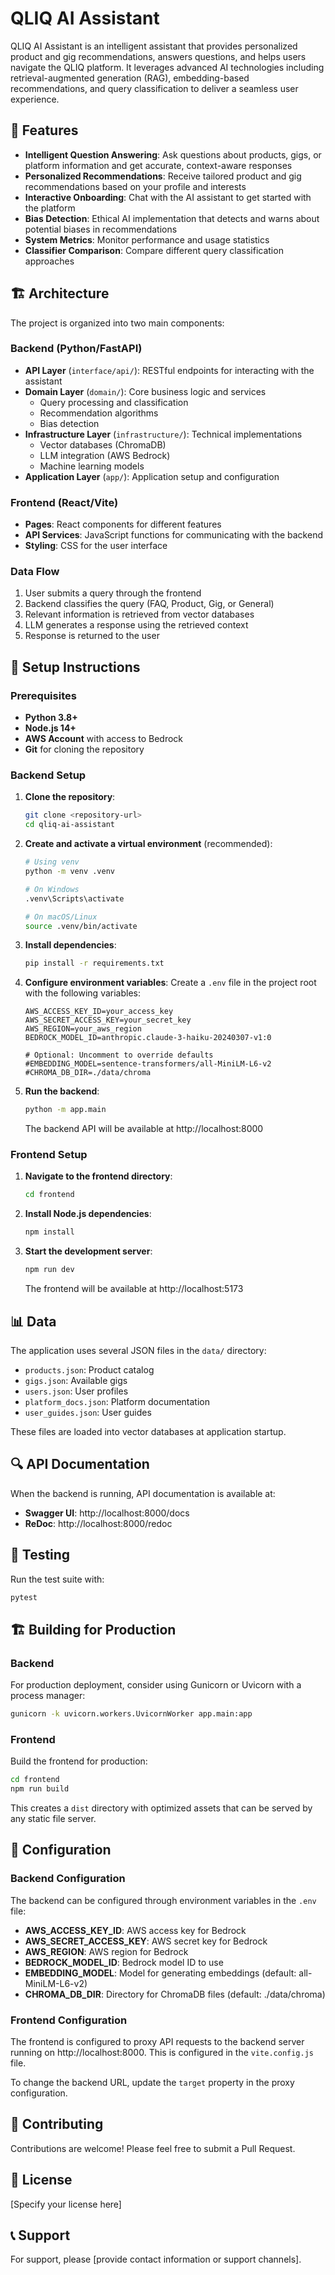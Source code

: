 # QLIQ AI Assistant

QLIQ AI Assistant is an intelligent assistant that provides personalized product and gig recommendations, answers questions, and helps users navigate the QLIQ platform. It leverages advanced AI technologies including retrieval-augmented generation (RAG), embedding-based recommendations, and query classification to deliver a seamless user experience.

## 🌟 Features

- **Intelligent Question Answering**: Ask questions about products, gigs, or platform information and get accurate, context-aware responses
- **Personalized Recommendations**: Receive tailored product and gig recommendations based on your profile and interests
- **Interactive Onboarding**: Chat with the AI assistant to get started with the platform
- **Bias Detection**: Ethical AI implementation that detects and warns about potential biases in recommendations
- **System Metrics**: Monitor performance and usage statistics
- **Classifier Comparison**: Compare different query classification approaches

## 🏗️ Architecture

The project is organized into two main components:

### Backend (Python/FastAPI)

- **API Layer** (`interface/api/`): RESTful endpoints for interacting with the assistant
- **Domain Layer** (`domain/`): Core business logic and services
  - Query processing and classification
  - Recommendation algorithms
  - Bias detection
- **Infrastructure Layer** (`infrastructure/`): Technical implementations
  - Vector databases (ChromaDB)
  - LLM integration (AWS Bedrock)
  - Machine learning models
- **Application Layer** (`app/`): Application setup and configuration

### Frontend (React/Vite)

- **Pages**: React components for different features
- **API Services**: JavaScript functions for communicating with the backend
- **Styling**: CSS for the user interface

### Data Flow

1. User submits a query through the frontend
2. Backend classifies the query (FAQ, Product, Gig, or General)
3. Relevant information is retrieved from vector databases
4. LLM generates a response using the retrieved context
5. Response is returned to the user

## 🚀 Setup Instructions

### Prerequisites

- **Python 3.8+**
- **Node.js 14+**
- **AWS Account** with access to Bedrock
- **Git** for cloning the repository

### Backend Setup

1. **Clone the repository**:
   ```bash
   git clone <repository-url>
   cd qliq-ai-assistant
   ```

2. **Create and activate a virtual environment** (recommended):
   ```bash
   # Using venv
   python -m venv .venv
   
   # On Windows
   .venv\Scripts\activate
   
   # On macOS/Linux
   source .venv/bin/activate
   ```

3. **Install dependencies**:
   ```bash
   pip install -r requirements.txt
   ```

4. **Configure environment variables**:
   Create a `.env` file in the project root with the following variables:
   ```
   AWS_ACCESS_KEY_ID=your_access_key
   AWS_SECRET_ACCESS_KEY=your_secret_key
   AWS_REGION=your_aws_region
   BEDROCK_MODEL_ID=anthropic.claude-3-haiku-20240307-v1:0
   
   # Optional: Uncomment to override defaults
   #EMBEDDING_MODEL=sentence-transformers/all-MiniLM-L6-v2
   #CHROMA_DB_DIR=./data/chroma
   ```

5. **Run the backend**:
   ```bash
   python -m app.main
   ```
   The backend API will be available at http://localhost:8000

### Frontend Setup

1. **Navigate to the frontend directory**:
   ```bash
   cd frontend
   ```

2. **Install Node.js dependencies**:
   ```bash
   npm install
   ```

3. **Start the development server**:
   ```bash
   npm run dev
   ```
   The frontend will be available at http://localhost:5173

## 📊 Data

The application uses several JSON files in the `data/` directory:

- `products.json`: Product catalog
- `gigs.json`: Available gigs
- `users.json`: User profiles
- `platform_docs.json`: Platform documentation
- `user_guides.json`: User guides

These files are loaded into vector databases at application startup.

## 🔍 API Documentation

When the backend is running, API documentation is available at:
- **Swagger UI**: http://localhost:8000/docs
- **ReDoc**: http://localhost:8000/redoc

## 🧪 Testing

Run the test suite with:
```bash
pytest
```

## 🏗️ Building for Production

### Backend

For production deployment, consider using Gunicorn or Uvicorn with a process manager:
```bash
gunicorn -k uvicorn.workers.UvicornWorker app.main:app
```

### Frontend

Build the frontend for production:
```bash
cd frontend
npm run build
```
This creates a `dist` directory with optimized assets that can be served by any static file server.

## 🔧 Configuration

### Backend Configuration

The backend can be configured through environment variables in the `.env` file:

- **AWS_ACCESS_KEY_ID**: AWS access key for Bedrock
- **AWS_SECRET_ACCESS_KEY**: AWS secret key for Bedrock
- **AWS_REGION**: AWS region for Bedrock
- **BEDROCK_MODEL_ID**: Bedrock model ID to use
- **EMBEDDING_MODEL**: Model for generating embeddings (default: all-MiniLM-L6-v2)
- **CHROMA_DB_DIR**: Directory for ChromaDB files (default: ./data/chroma)

### Frontend Configuration

The frontend is configured to proxy API requests to the backend server running on http://localhost:8000. This is configured in the `vite.config.js` file.

To change the backend URL, update the `target` property in the proxy configuration.

## 🤝 Contributing

Contributions are welcome! Please feel free to submit a Pull Request.

## 📝 License

[Specify your license here]

## 📞 Support

For support, please [provide contact information or support channels].